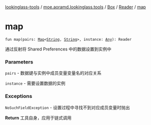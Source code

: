 [lookinglass-tools](../../../index.md) / [moe.aoramd.lookinglass.tools](../../index.md) / [Box](../index.md) / [Reader](index.md) / [map](./map.md)

# map

`fun map(pairs: `[`Map`](https://kotlinlang.org/api/latest/jvm/stdlib/kotlin.collections/-map/index.html)`<`[`String`](https://kotlinlang.org/api/latest/jvm/stdlib/kotlin/-string/index.html)`, `[`String`](https://kotlinlang.org/api/latest/jvm/stdlib/kotlin/-string/index.html)`>, instance: `[`Any`](https://kotlinlang.org/api/latest/jvm/stdlib/kotlin/-any/index.html)`): Reader`

通过反射将 Shared Preferences 中的数据设置到实例中

### Parameters

`pairs` - 数据键与实例中成员变量变量名的对应关系

`instance` - 需要设置数据的实例

### Exceptions

`NoSuchFieldException` - 设置过程中寻找不到对应成员变量时抛出

**Return**
工具自身，应用于链式调用

